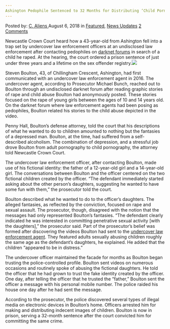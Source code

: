 ```yaml
---
Ashington Pedophile Sentenced to 32 Months for Distributing ‘Child Pornography’
---
```

<article class="post-listing post-26490 post type-post status-publish format-standard has-post-thumbnail hentry 
 tag-4680 tag-ashington tag-child tag-distributing tag-months tag-pedophile tag-pornography tag-sentenced">
<div class="post-inner">
<span>Posted by: <a href="https://www.deepdotweb.com/author/caliens/" title="">C. Aliens </a></span>
<span>August 6, 2018</span>
<span>in <a href="https://www.deepdotweb.com/category/deepdot-news/" rel="category tag">Featured</a>, <a href="https://www.deepdotweb.com/category/news-updates/" rel="category tag">News Updates</a></span>
<span><a href="https://www.deepdotweb.com/2018/08/06/ashington-pedophile-sentenced-to-32-months-for-distributing-child-pornography/#comments">2 Comments</a></span>


<p>Newcastle Crown Court heard how a 43-year-old from Ashington fell into a trap set by undercover law enforcement officers at an undisclosed law enforcement after contacting pedophiles on <a href="https://www.deepdotweb.com/tag/darknet/">darknet forums</a> in search of a child he raped. At the hearing, the court ordered a prison sentence of just under three years and a lifetime on the sex offender registry.<img class="wp-image-26493 aligncenter" src="/imgs/2018/08/word-image-12.jpeg" srcset="/imgs/2018/08/word-image-12.jpeg 660w, /imgs/2018/08/word-image-12-300x150.jpeg 300w" sizes="(max-width: 660px) 100vw, 660px" /></p>
<p>Steven Boulton, 43, of Chillingham Crescent, Ashington, had first communicated with an undercover law enforcement agent in 2016. The undercover agent, according to Prosecutor Michael Bunch, reached out to Boulton through an undisclosed darknet forum after reading graphic stories of rape and child abuse Boulton had anonymously posted. These stories focused on the rape of young girls between the ages of 10 and 14 years old. On the darknet forum where law enforcement agents had been posing as pedophiles, Boulton related his stories to the child abuse depicted in the video.</p>
<p>Penny Hall, Boulton&#8217;s defense attorney, told the court that his descriptions of what he wanted to do to children amounted to nothing but the fantasies of a depressed man. Boulton, at the time, had suffered from a self-described alcoholism. The combination of depression, and a stressful job drove Boulton from adult pornography to child pornography, the attorney told Newcastle Crown Court.</p>
<p>The undercover law enforcement officer, after contacting Boulton, made use of his fictional identity: the father of a 12-year-old girl and a 14-year-old girl. The conversations between Boulton and the officer centered on the two fictional children created by the officer. “The defendant immediately started asking about the other person’s daughters, suggesting he wanted to have some fun with them,” the prosecutor told the court.</p>
<p>Boulton described what he wanted to do to the officer&#8217;s daughters. The alleged fantasies, as reflected by the conviction, focused on rape and sexual assault. The prosecutor, though, disagreed with the notion that the messages had only represented Boulton&#8217;s fantasies. “The defendant clearly indicated he was interested in committing penetrative sexual activity [with the daughters],” the prosecutor said. Part of the prosecutor&#8217;s belief was formed after discovering the videos Boulton had sent to the <a href="https://www.deepdotweb.com/tag/undercover/">undercover law enforcement agent</a>. They featured adults sexually abusing children roughly the same age as the defendant&#8217;s daughters, he explained. He added that the children “appeared to be in distress.”</p>
<p>The undercover officer maintained the facade for months as Boulton began trusting the police-controlled profile. Boulton sent videos on numerous occasions and routinely spoke of abusing the fictional daughters. He told the officer that he had grown to trust the fake identity created by the officer. One day, after telling the officer that he trusted the “father,” Boulton sent the officer a message with his personal mobile number. The police raided his house one day after he had sent the message.</p>
<p>According to the prosecutor, the police discovered several types of illegal media on electronic devices in Boulton&#8217;s home. Officers arrested him for making and distributing indecent images of children. Boulton is now in prison, serving a 32-month sentence after the court convicted him for committing the same crime.</p>
</div>
<span style="display:none"><a href="https://www.deepdotweb.com/tag/32/" rel="tag">32</a> <a href="https://www.deepdotweb.com/tag/ashington/" rel="tag">ashington</a> <a href="https://www.deepdotweb.com/tag/child/" rel="tag">child</a> <a href="https://www.deepdotweb.com/tag/distributing/" rel="tag">distributing</a> <a href="https://www.deepdotweb.com/tag/months/" rel="tag">months</a> <a href="https://www.deepdotweb.com/tag/pedophile/" rel="tag">pedophile</a> <a href="https://www.deepdotweb.com/tag/pornography/" rel="tag">pornography</a> <a href="https://www.deepdotweb.com/tag/sentenced/" rel="tag">sentenced</a></span> <span style="display:none" class="updated">2018-08-06<a href="https://www.deepdotweb.com/author/caliens/" title="Posts by C. Aliens" rel="author">C. Aliens</a></strong></div>
</div>
</article>

